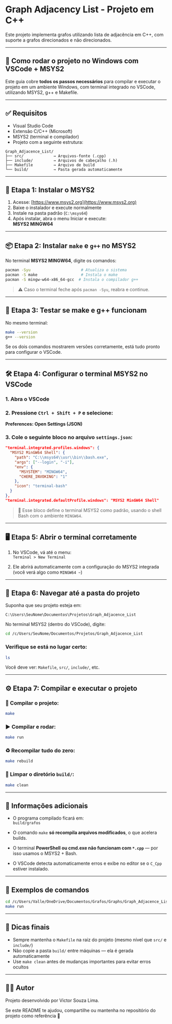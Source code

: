 # Graph Adjacency List - Projeto em C++

Este projeto implementa grafos utilizando lista de adjacência em C++, com suporte a grafos direcionados e não direcionados.

---

## 🚀 Como rodar o projeto no Windows com VSCode + MSYS2

Este guia cobre **todos os passos necessários** para compilar e executar o projeto em um ambiente Windows, com terminal integrado no VSCode, utilizando MSYS2, g++ e Makefile.

---

## ✅ Requisitos

- Visual Studio Code
- Extensão C/C++ (Microsoft)
- MSYS2 (terminal e compilador)
- Projeto com a seguinte estrutura:

```
Graph_Adjacence_List/
├── src/             → Arquivos-fonte (.cpp)
├── include/         → Arquivos de cabeçalho (.h)
├── Makefile         → Arquivo de build
└── build/           → Pasta gerada automaticamente
```

---

## 🧩 Etapa 1: Instalar o MSYS2

1. Acesse: [https://www.msys2.org](https://www.msys2.org)
2. Baixe o instalador e execute normalmente
3. Instale na pasta padrão (`C:\msys64`)
4. Após instalar, abra o menu Iniciar e execute:  
   **MSYS2 MINGW64**

---

## 📦 Etapa 2: Instalar `make` e `g++` no MSYS2

No terminal **MSYS2 MINGW64**, digite os comandos:

```bash
pacman -Syu                      # Atualiza o sistema
pacman -S make                   # Instala o make
pacman -S mingw-w64-x86_64-gcc  # Instala o compilador g++
```

> ⚠️ Caso o terminal feche após `pacman -Syu`, reabra e continue.

---

## 🧪 Etapa 3: Testar se make e g++ funcionam

No mesmo terminal:

```bash
make --version
g++ --version
```

Se os dois comandos mostrarem versões corretamente, está tudo pronto para configurar o VSCode.

---

## 🛠️ Etapa 4: Configurar o terminal MSYS2 no VSCode

### 1. Abra o VSCode  
### 2. Pressione `Ctrl + Shift + P` e selecione:  
   **Preferences: Open Settings (JSON)**  
### 3. Cole o seguinte bloco no arquivo `settings.json`:

```json
"terminal.integrated.profiles.windows": {
  "MSYS2 MinGW64 Shell": {
    "path": "C:\\msys64\\usr\\bin\\bash.exe",
    "args": ["--login", "-i"],
    "env": {
      "MSYSTEM": "MINGW64",
      "CHERE_INVOKING": "1"
    },
    "icon": "terminal-bash"
  }
},
"terminal.integrated.defaultProfile.windows": "MSYS2 MinGW64 Shell"
```

> 🧠 Esse bloco define o terminal MSYS2 como padrão, usando o shell Bash com o ambiente `MINGW64`.

---

## 🖥️ Etapa 5: Abrir o terminal corretamente

1. No VSCode, vá até o menu:  
   `Terminal > New Terminal`

2. Ele abrirá automaticamente com a configuração do MSYS2 integrada (você verá algo como `MINGW64 ~`)

---

## 📁 Etapa 6: Navegar até a pasta do projeto

Suponha que seu projeto esteja em:

```
C:\Users\SeuNome\Documentos\Projetos\Graph_Adjacence_List
```

No terminal MSYS2 (dentro do VSCode), digite:

```bash
cd /c/Users/SeuNome/Documentos/Projetos/Graph_Adjacence_List
```

### Verifique se está no lugar certo:

```bash
ls
```

Você deve ver: `Makefile`, `src/`, `include/`, etc.

---

## ⚙️ Etapa 7: Compilar e executar o projeto

### 🧱 Compilar o projeto:

```bash
make
```

### ▶️ Compilar e rodar:

```bash
make run
```

### ♻️ Recompilar tudo do zero:

```bash
make rebuild
```

### 🧹 Limpar o diretório `build/`:

```bash
make clean
```

---

## 🧠 Informações adicionais

- O programa compilado ficará em:  
  `build/grafos`

- O comando `make` **só recompila arquivos modificados**, o que acelera builds.

- O terminal **PowerShell ou cmd.exe não funcionam com `*.cpp`** — por isso usamos o MSYS2 + Bash.

- O VSCode detecta automaticamente erros e exibe no editor se o `C_Cpp` estiver instalado.

---

## 🧪 Exemplos de comandos

```bash
cd /c/Users/Valle/OneDrive/Documentos/Grafos/Graphs/Graph_Adjacence_List
make run
```

---

## 📌 Dicas finais

- Sempre mantenha o `Makefile` na raiz do projeto (mesmo nível que `src/` e `include/`)
- Não copie a pasta `build/` entre máquinas — ela é gerada automaticamente
- Use `make clean` antes de mudanças importantes para evitar erros ocultos

---

## 👨‍💻 Autor

Projeto desenvolvido por Victor Souza Lima.

Se este README te ajudou, compartilhe ou mantenha no repositório do projeto como referência 🚀
